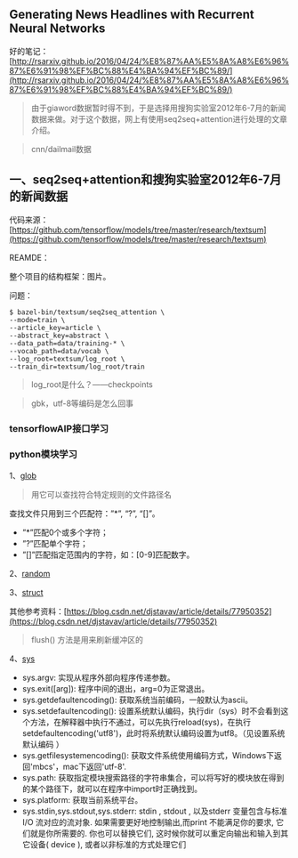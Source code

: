 ## Generating News Headlines with Recurrent Neural Networks

好的笔记：[http://rsarxiv.github.io/2016/04/24/%E8%87%AA%E5%8A%A8%E6%96%87%E6%91%98%EF%BC%88%E4%BA%94%EF%BC%89/](http://rsarxiv.github.io/2016/04/24/%E8%87%AA%E5%8A%A8%E6%96%87%E6%91%98%EF%BC%88%E4%BA%94%EF%BC%89/)

> 由于giaword数据暂时得不到，于是选择用搜狗实验室2012年6-7月的新闻数据来做。对于这个数据，网上有使用seq2seq+attention进行处理的文章介绍。

> cnn/dailmail数据

## 一、seq2seq+attention和搜狗实验室2012年6-7月的新闻数据 ##

代码来源：[https://github.com/tensorflow/models/tree/master/research/textsum](https://github.com/tensorflow/models/tree/master/research/textsum)

REAMDE：

整个项目的结构框架：图片。

问题：
	
	$ bazel-bin/textsum/seq2seq_attention \
	--mode=train \
	--article_key=article \
	--abstract_key=abstract \
	--data_path=data/training-* \
	--vocab_path=data/vocab \
	--log_root=textsum/log_root \
	--train_dir=textsum/log_root/train

> log_root是什么？——checkpoints

> gbk，utf-8等编码是怎么回事

### tensorflowAIP接口学习 ###

### python模块学习 ###

1、[glob](http://python.jobbole.com/81552/)

> 用它可以查找符合特定规则的文件路径名

查找文件只用到三个匹配符：”*”, “?”, “[]”。

- ”*”匹配0个或多个字符；
- ”?”匹配单个字符；
- ”[]”匹配指定范围内的字符，如：[0-9]匹配数字。

2、[random](https://docs.python.org/2/library/random.html)

3、[struct](https://docs.python.org/2/library/struct.html)

其他参考资料：[https://blog.csdn.net/djstavav/article/details/77950352](https://blog.csdn.net/djstavav/article/details/77950352)

> flush() 方法是用来刷新缓冲区的

4、[sys](https://www.cnblogs.com/Archie-s/p/6860301.html)

- sys.argv: 实现从程序外部向程序传递参数。
- sys.exit([arg]): 程序中间的退出，arg=0为正常退出。
- sys.getdefaultencoding(): 获取系统当前编码，一般默认为ascii。
- sys.setdefaultencoding(): 设置系统默认编码，执行dir（sys）时不会看到这个方法，在解释器中执行不通过，可以先执行reload(sys)，在执行 setdefaultencoding('utf8')，此时将系统默认编码设置为utf8。（见设置系统默认编码 ）
- sys.getfilesystemencoding(): 获取文件系统使用编码方式，Windows下返回'mbcs'，mac下返回'utf-8'.
- sys.path: 获取指定模块搜索路径的字符串集合，可以将写好的模块放在得到的某个路径下，就可以在程序中import时正确找到。
- sys.platform: 获取当前系统平台。
- sys.stdin,sys.stdout,sys.stderr: stdin , stdout , 以及stderr 变量包含与标准I/O 流对应的流对象. 如果需要更好地控制输出,而print 不能满足你的要求, 它们就是你所需要的. 你也可以替换它们, 这时候你就可以重定向输出和输入到其它设备( device ), 或者以非标准的方式处理它们